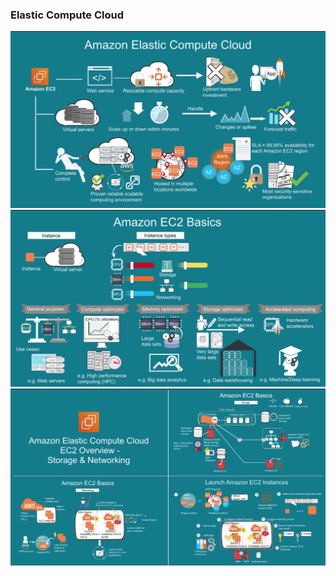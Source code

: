 ### Elastic Compute Cloud
  
![ec2](assets/ec2/ec2.png)
![ec2-types](assets/ec2/ec2-types.png)
![ec2-storage-network](assets/ec2/ec2-storage-network.png)